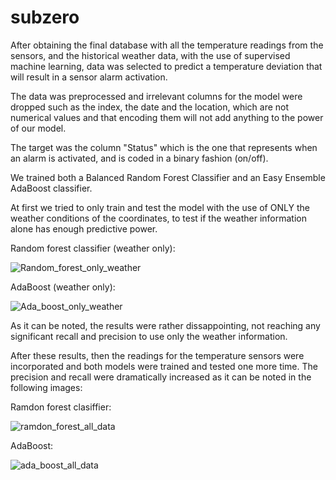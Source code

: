 # subzero

After obtaining the final database with all the temperature readings from the sensors, and the historical weather data, with the use of supervised machine learning, data was selected to predict a temperature deviation that will result in a sensor alarm activation.

The data was preprocessed and irrelevant columns for the model were dropped such as the index, the date and the location, which are not numerical values and that encoding them will not add anything to the power of our model.

The target was the column "Status" which is the one that represents when an alarm is activated, and is coded in a binary fashion (on/off).

We trained both a Balanced Random Forest Classifier and an Easy Ensemble AdaBoost classifier.

At first we tried to only train and test the model with the use of ONLY the weather conditions of the coordinates, to test if the weather information alone has enough predictive power.

Random forest classifier (weather only):

![Random_forest_only_weather](https://user-images.githubusercontent.com/95982833/172081047-eac9adba-cba0-42e6-a1ce-6ae644861f14.png)


AdaBoost (weather only):

![Ada_boost_only_weather](https://user-images.githubusercontent.com/95982833/172081070-97d9e221-cb76-4d69-b7e6-7f0b92da0263.png)


As it can be noted, the results were rather dissappointing, not reaching any significant recall and precision to use only the weather information.

After these results, then the readings for the temperature sensors were incorporated and both models were trained and tested one more time. The precision and recall were dramatically increased as it can be noted in the following images:


Ramdon forest clasiffier:

![ramdon_forest_all_data](https://user-images.githubusercontent.com/95982833/172081271-cdaf06f8-7fc1-45dc-8d0d-2d62b1e12c52.png)


AdaBoost:


![ada_boost_all_data](https://user-images.githubusercontent.com/95982833/172082701-8b33b289-7c74-4753-9751-f5ee4bce0125.png)
